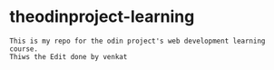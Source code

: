 # theodinproject-learning
    This is my repo for the odin project's web development learning course.
    Thiws the Edit done by venkat
